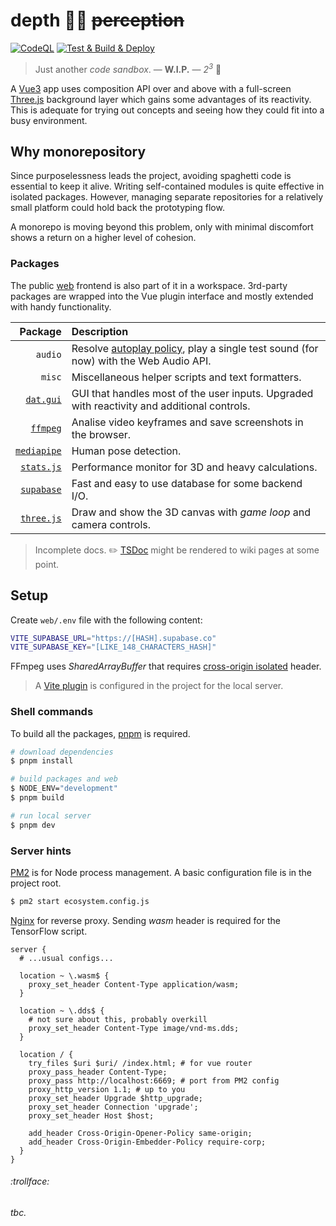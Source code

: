 # depth 🧘‍♀️ ~~perception~~

[![CodeQL](https://github.com/SubZtep/depth/actions/workflows/codeql-analysis.yml/badge.svg)](https://github.com/SubZtep/depth/actions/workflows/codeql-analysis.yml)
[![Test & Build & Deploy](https://github.com/SubZtep/depth/actions/workflows/deploy.yml/badge.svg)](https://github.com/SubZtep/depth/actions/workflows/deploy.yml)

> Just another _code sandbox_. — **W.I.P.** — _2<sup>3</sup>_ :balloon:

A [Vue3](https://v3.vuejs.org/api/sfc-script-setup.html) app uses composition API over and above with a full-screen [Three.js](https://threejs.org/) background layer which gains some advantages of its reactivity. This is adequate for trying out concepts and seeing how they could fit into a busy environment.

## Why monorepository

Since purposelessness leads the project, avoiding spaghetti code is essential to keep it alive. Writing self-contained modules is quite effective in isolated packages. However, managing separate repositories for a relatively small platform could hold back the prototyping flow.

A monorepo is moving beyond this problem, only with minimal discomfort shows a return on a higher level of cohesion.

### Packages

The public [web](./web#readme) frontend is also part of it in a workspace. 3rd-party packages are wrapped into the Vue plugin interface and mostly extended with handy functionality.

|                                  Package | Description                                                                                                                                 |
| ---------------------------------------: | :------------------------------------------------------------------------------------------------------------------------------------------ |
|                                  `audio` | Resolve [autoplay policy](https://developer.chrome.com/blog/autoplay/#webaudio), play a single test sound (for now) with the Web Audio API. |
|                                   `misc` | Miscellaneous helper scripts and text formatters.                                                                                           |
|     [`dat.gui`](packages/dat.gui#readme) | GUI that handles most of the user inputs. Upgraded with reactivity and additional controls.                                                 |
|       [`ffmpeg`](packages/ffmpeg#readme) | Analise video keyframes and save screenshots in the browser.                                                                                |
| [`mediapipe`](packages/mediapipe#readme) | Human pose detection.                                                                                                                       |
|   [`stats.js`](packages/stats.js#readme) | Performance monitor for 3D and heavy calculations.                                                                                          |
|   [`supabase`](packages/supabase#readme) | Fast and easy to use database for some backend I/O.                                                                                         |
|   [`three.js`](packages/three.js#readme) | Draw and show the 3D canvas with _game loop_ and camera controls.                                                                           |

> Incomplete docs. :pencil2: [TSDoc](https://tsdoc.org/) might be rendered to wiki pages at some point.

## Setup

Create `web/.env` file with the following content:

```sh
VITE_SUPABASE_URL="https://[HASH].supabase.co"
VITE_SUPABASE_KEY="[LIKE_148_CHARACTERS_HASH]"
```

FFmpeg uses _SharedArrayBuffer_ that requires [cross-origin isolated](https://developer.chrome.com/blog/enabling-shared-array-buffer/) header.

> A [Vite plugin](https://github.com/chaosprint/vite-plugin-cross-origin-isolation) is configured in the project for the local server.

### Shell commands

To build all the packages, [pnpm](https://pnpm.io/installation) is required.

```sh
# download dependencies
$ pnpm install

# build packages and web
$ NODE_ENV="development"
$ pnpm build

# run local server
$ pnpm dev
```

### Server hints

[PM2](https://pm2.keymetrics.io/docs/usage/quick-start/) is for Node process management. A basic configuration file is in the project root.

```sh
$ pm2 start ecosystem.config.js
```

[Nginx](https://docs.nginx.com/nginx/admin-guide/web-server/reverse-proxy/) for reverse proxy. Sending _wasm_ header is required for the TensorFlow script.

```nginx
server {
  # ...usual configs...

  location ~ \.wasm$ {
    proxy_set_header Content-Type application/wasm;
  }

  location ~ \.dds$ {
    # not sure about this, probably overkill
    proxy_set_header Content-Type image/vnd-ms.dds;
  }

  location / {
    try_files $uri $uri/ /index.html; # for vue router
    proxy_pass_header Content-Type;
    proxy_pass http://localhost:6669; # port from PM2 config
    proxy_http_version 1.1; # up to you
    proxy_set_header Upgrade $http_upgrade;
    proxy_set_header Connection 'upgrade';
    proxy_set_header Host $host;

    add_header Cross-Origin-Opener-Policy same-origin;
    add_header Cross-Origin-Embedder-Policy require-corp;
  }
}
```

###### :trollface:

_tbc._
